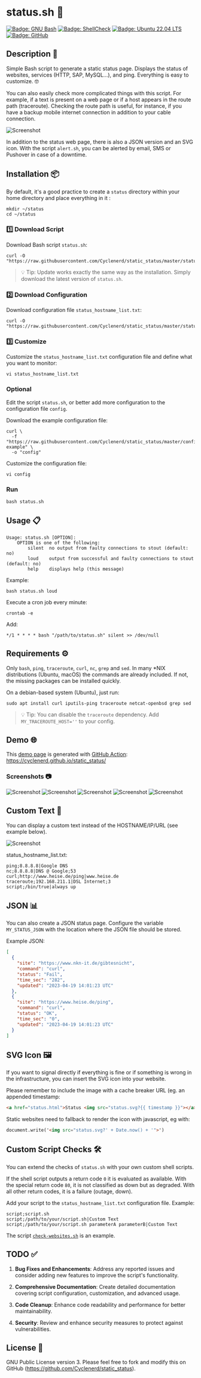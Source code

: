 #  status.sh 🚀

[![Badge: GNU Bash](https://img.shields.io/badge/GNU%20Bash-4EAA25.svg?logo=gnubash&logoColor=white)](#readme)
[![Badge: ShellCheck](https://github.com/Cyclenerd/static_status/actions/workflows/shellcheck.yml/badge.svg?branch=master)](https://github.com/Cyclenerd/static_status/actions/workflows/shellcheck.yml)
[![Badge: Ubuntu 22.04 LTS](https://github.com/Cyclenerd/static_status/actions/workflows/ubuntu_2204.yml/badge.svg?branch=master)](https://github.com/Cyclenerd/static_status/actions/workflows/ubuntu_2204.yml)
[![Badge: GitHub](https://img.shields.io/github/license/cyclenerd/static_status)](https://github.com/Cyclenerd/static_status/blob/master/LICENSE)

##  Description 📝

Simple Bash script to generate a static status page. Displays the status of websites, services (HTTP, SAP, MySQL...), and ping. Everything is easy to customize. 🤓

You can also easily check more complicated things with this script.
For example, if a text is present on a web page or if a host appears in the route path (traceroute).
Checking the route path is useful, for instance, if you have a backup mobile internet connection in addition to your cable connection.

![Screenshot](images/Status-Page-Screenshot.jpg)

In addition to the status web page, there is also a JSON version and an SVG icon.
With the script `alert.sh`, you can be alerted by email, SMS or Pushover in case of a downtime.

##  Installation 📦

By default, it's a good practice to create a `status` directory within your home directory and place everything in it :
```shell
mkdir ~/status
cd ~/status
```

### 1️⃣ Download Script

Download Bash script `status.sh`:
```shell
curl -O "https://raw.githubusercontent.com/Cyclenerd/static_status/master/status.sh"
```

> 💡 Tip: Update works exactly the same way as the installation. Simply download the latest version of `status.sh`.

### 2️⃣ Download Configuration

Download configuration file `status_hostname_list.txt`:
```shell
curl -O "https://raw.githubusercontent.com/Cyclenerd/static_status/master/status_hostname_list.txt"
```

### 3️⃣ Customize

Customize the `status_hostname_list.txt` configuration file and define what you want to monitor:
```shell
vi status_hostname_list.txt
```

### Optional

Edit the script `status.sh`, or better add more configuration to the configuration file `config`.

Download the example configuration file:
```shell
curl \
  -f "https://raw.githubusercontent.com/Cyclenerd/static_status/master/config-example" \
  -o "config"
```

Customize the configuration file:
```shell
vi config
```

### Run

```shell
bash status.sh
```

## Usage 📋

```text
Usage: status.sh [OPTION]:
	OPTION is one of the following:
		silent  no output from faulty connections to stout (default: no)
		loud    output from successful and faulty connections to stout (default: no)
		help    displays help (this message)
```

Example:

```shell
bash status.sh loud
```

Execute a cron job every minute:

```shell
crontab -e
```

Add:

```text
*/1 * * * * bash "/path/to/status.sh" silent >> /dev/null
```

## Requirements ⚙️

Only `bash`, `ping`, `traceroute`, `curl`, `nc`, `grep` and `sed`.
In many *NIX distributions (Ubuntu, macOS) the commands are already included.
If not, the missing packages can be installed quickly.

On a debian-based system (Ubuntu), just run:

```shell
sudo apt install curl iputils-ping traceroute netcat-openbsd grep sed
```

> 💡 Tip: You can disable the `traceroute` dependency. Add `MY_TRACEROUTE_HOST=''` to your config.


## Demo 🌐

This [demo page](https://cyclenerd.github.io/static_status/) is generated with [GitHub Action](https://github.com/Cyclenerd/static_status/blob/master/.github/workflows/main.yml):
<https://cyclenerd.github.io/static_status/>

### Screenshots 📷

![Screenshot](images/Status-Page-Maintenance.jpg)
![Screenshot](images/Status-Page-OK.jpg)
![Screenshot](images/Status-Page-Outage.jpg)
![Screenshot](images/Status-Page-Major_Outage.jpg)
![Screenshot](images/Status-Page-Past-Incidents.jpg)

## Custom Text 📄

You can display a custom text instead of the HOSTNAME/IP/URL (see example below).

![Screenshot](images/Status-Page-Custom-Text.png)

status_hostname_list.txt:

```text
ping;8.8.8.8|Google DNS
nc;8.8.8.8|DNS @ Google;53
curl;http://www.heise.de/ping|www.heise.de
traceroute;192.168.211.1|DSL Internet;3
script;/bin/true|always up
```

## JSON 📊

You can also create a JSON status page.
Configure the variable `MY_STATUS_JSON` with the location where the JSON file should be stored.

Example JSON:
```json
[
  {
    "site": "https://www.nkn-it.de/gibtesnicht",
    "command": "curl",
    "status": "Fail",
    "time_sec": "282",
    "updated": "2023-04-19 14:01:23 UTC"
  },
  {
    "site": "https://www.heise.de/ping",
    "command": "curl",
    "status": "OK",
    "time_sec": "0",
    "updated": "2023-04-19 14:01:23 UTC"
  }
]
```

## SVG Icon 🖼️

If you want to signal directly if everything is fine or if something is wrong in the infrastructure, you can insert the SVG icon into your website.

Please remember to include the image with a cache breaker URL (eg. an appended timestamp:
```html
<a href="status.html">Status <img src="status.svg?{{ timestamp }}"></a>
```

Static websites need to fallback to render the icon with javascript, eg with:
```html
document.write('<img src="status.svg?' + Date.now() + '">')
```

## Custom Script Checks 🛠️ 

You can extend the checks of `status.sh` with your own custom shell scripts.

If the shell script outputs a return code `0` it is evaluated as available.
With the special return code `80`, it is not classified as down but as degraded.
With all other return codes, it is a failure (outage, down).

Add your script to the `status_hostname_list.txt` configuration file. Example:

```text
script;script.sh
script;/path/to/your/script.sh|Custom Text
script;/path/to/your/script.sh parameterA parameterB|Custom Text
```

The script [`check-websites.sh`](./scripts/check-websites.sh) is an example.

## TODO ✅

1. **Bug Fixes and Enhancements**: Address any reported issues and consider adding new features to improve the script's functionality.

2. **Comprehensive Documentation**: Create detailed documentation covering script configuration, customization, and advanced usage.

3. **Code Cleanup**: Enhance code readability and performance for better maintainability.

4. **Security**: Review and enhance security measures to protect against vulnerabilities.


## License 📜

GNU Public License version 3.
Please feel free to fork and modify this on GitHub (<https://github.com/Cyclenerd/static_status>).
